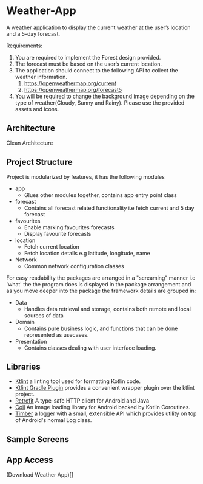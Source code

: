 # Weather-App
A weather application to display the current weather at the user’s location and a 5-day forecast.

Requirements:
1. You are required to implement the Forest design provided.
2. The forecast must be based on the user’s current location.
3. The application should connect to the following API to collect the weather information.
   1. https://openweathermap.org/current
   2. https://openweathermap.org/forecast5
4. You will be required to change the background image depending on the type of weather(Cloudy, Sunny and Rainy). Please use the provided assets and icons.
## Architecture
Clean Architecture

## Project Structure
Project is modularized by features, it has the following modules
- app
  - Glues other modules together, contains app entry point class
- forecast
  - Contains all forecast related functionality i.e fetch current and 5 day forecast
- favourites
  - Enable marking favourites forecasts
  - Display favourite forecasts
- location
  - Fetch current location
  - Fetch location details e.g latitude, longitude, name
- Network
  - Common network configuration classes

For easy readability the packages are arranged in a "screaming" manner i.e 'what' the the program does is displayed in the package
arrangement and as you move deeper into the package the framework details are grouped in:
- Data
  - Handles data retrieval and storage, contains both remote and local sources of data
- Domain
  - Contains pure business logic, and functions that can be done represented as usecases.
- Presentation
  - Contains classes dealing with user interface loading.

## Libraries
* [Ktlint](https://pinterest.github.io/ktlint/latest/)  a linting tool used for formatting Kotlin code.
* [Ktlint Gradle Plugin](https://github.com/jlleitschuh/ktlint-gradle) provides a convenient wrapper plugin over the ktlint project.
* [Retrofit](https://square.github.io/retrofit/) A type-safe HTTP client for Android and Java
* [Coil](https://coil-kt.github.io/coil/) An image loading library for Android backed by Kotlin Coroutines.
* [Timber](https://jakewharton.github.io/timber/docs/5.x/) a logger with a small, extensible API which provides utility on top of Android's normal Log class.

## Sample Screens

## App Access
(Download Weather App)[]
